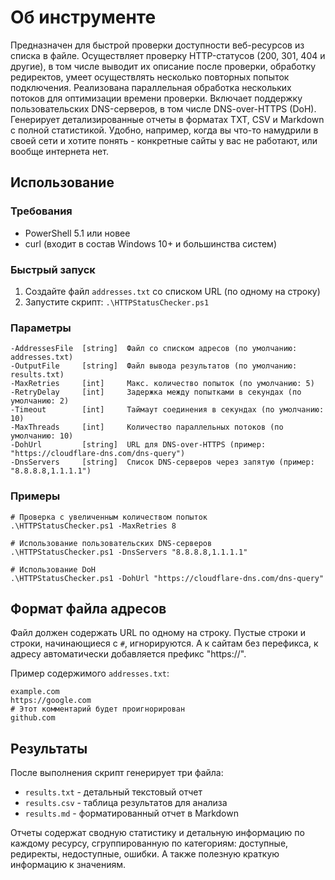 # Об инструменте
Предназначен для быстрой проверки доступности веб-ресурсов из списка в файле. Осуществляет проверку HTTP-статусов (200, 301, 404 и другие), в том числе выводит их описание после проверки, обработку редиректов, умеет осуществлять несколько повторных попыток подключения. Реализована параллельная обработка нескольких потоков для оптимизации времени проверки. Включает поддержку пользовательских DNS-серверов, в том числе DNS-over-HTTPS (DoH). Генерирует детализированные отчеты в форматах TXT, CSV и Markdown с полной статистикой. Удобно, например, когда вы что-то намудрили в своей сети и хотите понять - конкретные сайты у вас не работают, или вообще интернета нет.

## Использование

### Требования
- PowerShell 5.1 или новее
- curl (входит в состав Windows 10+ и большинства систем)

### Быстрый запуск
1. Создайте файл `addresses.txt` со списком URL (по одному на строку)
2. Запустите скрипт: `.\HTTPStatusChecker.ps1`

### Параметры
```shell
-AddressesFile  [string]  Файл со списком адресов (по умолчанию: addresses.txt)
-OutputFile     [string]  Файл вывода результатов (по умолчанию: results.txt)
-MaxRetries     [int]     Макс. количество попыток (по умолчанию: 5)
-RetryDelay     [int]     Задержка между попытками в секундах (по умолчанию: 2)
-Timeout        [int]     Таймаут соединения в секундах (по умолчанию: 10)
-MaxThreads     [int]     Количество параллельных потоков (по умолчанию: 10)
-DohUrl         [string]  URL для DNS-over-HTTPS (пример: "https://cloudflare-dns.com/dns-query")
-DnsServers     [string]  Список DNS-серверов через запятую (пример: "8.8.8.8,1.1.1.1")
```

### Примеры
```shell
# Проверка с увеличенным количеством попыток
.\HTTPStatusChecker.ps1 -MaxRetries 8

# Использование пользовательских DNS-серверов
.\HTTPStatusChecker.ps1 -DnsServers "8.8.8.8,1.1.1.1"

# Использование DoH
.\HTTPStatusChecker.ps1 -DohUrl "https://cloudflare-dns.com/dns-query"
```

## Формат файла адресов
Файл должен содержать URL по одному на строку. Пустые строки и строки, начинающиеся с `#`, игнорируются. А к сайтам без перефикса, к адресу автоматически добавляется префикс "https://".

Пример содержимого `addresses.txt`:
```shell
example.com
https://google.com
# Этот комментарий будет проигнорирован
github.com
```

## Результаты
После выполнения скрипт генерирует три файла:
- `results.txt` - детальный текстовый отчет
- `results.csv` - таблица результатов для анализа
- `results.md` - форматированный отчет в Markdown

Отчеты содержат сводную статистику и детальную информацию по каждому ресурсу, сгруппированную по категориям: доступные, редиректы, недоступные, ошибки. А также полезную краткую информацию к значениям.

